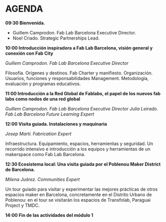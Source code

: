 # AGENDA

**09:30 Bienvenida.**

- Guillem Camprodon. Fab Lab Barcelona Executive Director.
- Noel Criado. Strategic Partnerships Lead.

**10:00 Introducción inspiradora a Fab Lab Barcelona, ​​visión general y conexión con Fab City**

*Guillem Camprodon. Fab Lab Barcelona Executive Director*

Filosofía. Orígenes y destinos. Fab Charter y manifiesto.
Organización. Usuarios, funciones y  responsabilidades
Management. Metodología, evaluación y programas educativos.

**11:00 Introducción a la Red Global de Fablabs, el papel de los nuevos fab labs como nodos de una red global**

*Guillem Camprodon. Fab Lab Barcelona Executive Director*
*Julia Leirado. Fab Lab Barcelona Future Learning Expert*

**12:00  Visita guiada. Instalaciones y maquinaria**

*Josep Martí. Fabrication Expert*

Infraestructura. Equipamiento, espacios, herramientas y seguridad. Un recorrido intensivo e introducción a los equipos y herramientas de un makerspace como Fab Lab Barcelona.

**12:30  Ecosistema local: Una visita guiada por el Poblenou Maker District de Barcelona.**

*Milena Juárez. Communities Expert*

Un tour guiado para visitar y experimentar las mejores prácticas de otros espacios maker en Barcelona, concretamente en el Distrito Urbano de Poblenou: en el tour se visitarán los espacios de Transfolab, Paraguai Project y TMDC.

**14:00  Fin de las actividades del módulo 1**
